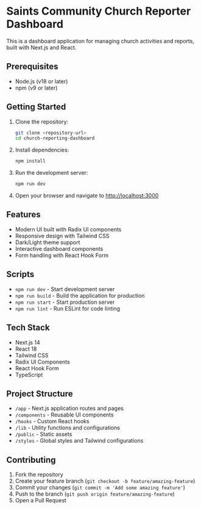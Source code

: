 # Saints Community Church Reporter Dashboard

This is a dashboard application for managing church activities and reports, built with Next.js and React.

## Prerequisites

- Node.js (v18 or later)
- npm (v9 or later)

## Getting Started

1. Clone the repository:
   ```bash
   git clone <repository-url>
   cd church-reporting-dashboard
   ```

2. Install dependencies:
   ```bash
   npm install
   ```

3. Run the development server:
   ```bash
   npm run dev
   ```

4. Open your browser and navigate to [http://localhost:3000](http://localhost:3000)

## Features

- Modern UI built with Radix UI components
- Responsive design with Tailwind CSS
- Dark/Light theme support
- Interactive dashboard components
- Form handling with React Hook Form

## Scripts

- `npm run dev` - Start development server
- `npm run build` - Build the application for production
- `npm run start` - Start production server
- `npm run lint` - Run ESLint for code linting

## Tech Stack

- Next.js 14
- React 18
- Tailwind CSS
- Radix UI Components
- React Hook Form
- TypeScript

## Project Structure

- `/app` - Next.js application routes and pages
- `/components` - Reusable UI components
- `/hooks` - Custom React hooks
- `/lib` - Utility functions and configurations
- `/public` - Static assets
- `/styles` - Global styles and Tailwind configurations

## Contributing

1. Fork the repository
2. Create your feature branch (`git checkout -b feature/amazing-feature`)
3. Commit your changes (`git commit -m 'Add some amazing feature'`)
4. Push to the branch (`git push origin feature/amazing-feature`)
5. Open a Pull Request
